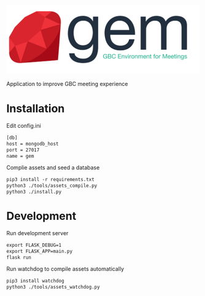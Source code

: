 ![GitHub Logo](/gem/web/static/logo.svg)

Application to improve GBC meeting experience

# Installation
Edit config.ini
```
[db]
host = mongodb_host
port = 27017
name = gem
```
Complie assets and seed a database
```
pip3 install -r requirements.txt
python3 ./tools/assets_compile.py
python3 ./install.py
```

# Development
Run development server
```
export FLASK_DEBUG=1
export FLASK_APP=main.py
flask run
```

Run watchdog to compile assets automatically
```
pip3 install watchdog
python3 ./tools/assets_watchdog.py
```
